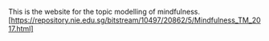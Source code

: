 This is the website for the topic modelling of mindfulness. 
[https://repository.nie.edu.sg/bitstream/10497/20862/5/Mindfulness_TM_2017.html]
